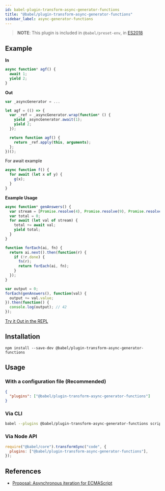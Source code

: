 ```yaml
---
id: babel-plugin-transform-async-generator-functions
title: "@babel/plugin-transform-async-generator-functions"
sidebar_label: async-generator-functions
---
```


> **NOTE**: This plugin is included in `@babel/preset-env`, in [ES2018](https://github.com/tc39/proposals/blob/master/finished-proposals.md)

## Example

**In**

```js title="JavaScript"
async function* agf() {
  await 1;
  yield 2;
}
```

**Out**

```js title="JavaScript"
var _asyncGenerator = ...

let agf = (() => {
  var _ref = _asyncGenerator.wrap(function* () {
    yield _asyncGenerator.await(1);
    yield 2;
  });

  return function agf() {
    return _ref.apply(this, arguments);
  };
})();
```

For await example

```js title="JavaScript"
async function f() {
  for await (let x of y) {
    g(x);
  }
}
```

**Example Usage**

```js title="JavaScript"
async function* genAnswers() {
  var stream = [Promise.resolve(4), Promise.resolve(9), Promise.resolve(12)];
  var total = 0;
  for await (let val of stream) {
    total += await val;
    yield total;
  }
}

function forEach(ai, fn) {
  return ai.next().then(function(r) {
    if (!r.done) {
      fn(r);
      return forEach(ai, fn);
    }
  });
}

var output = 0;
forEach(genAnswers(), function(val) {
  output += val.value;
}).then(function() {
  console.log(output); // 42
});
```

[Try it Out in the REPL](https://babel.dev/repl#?browsers=ie%2011&build=&builtIns=usage&spec=false&loose=false&code_lz=IYZwngdgxgBAZgV2gFwJYHsICoYHMCmEAghCAO74BOIAFAJQwDeAUDDAG7CUwjKX7AAtjAC8MANowACpXSDUIfADp-IdABt2-GgBY6AGmmz5ilfjWbtATgNG5C5ao1aaARgBMDALoBuVhy4YZHRkYHVRGAAGPzY4dG5gMmBUZBgadXxUznD0OB4-AUEGFjY2YNDwgGoxROSssJjSsFR8dQATIJCG_wBfZj7mRBQMCHh4gFFgKAALGmTDOAhi_35kBEpR5KUIfAAPZHolZGnCGiGoNEw0ymXSmFQ8mgBCSiU2zHxbu_gIGhvGu6rdajOKUSYzOaoBZLAEwPpsHp0PwDTjcdAIZAABwxEWigwmU1mBGIpAo1HoCyQFxGNGyxRg6KxOOqAXUSmyCHwcLozCOJ1-50uo3oTH8UEwFmU6nQuBojOxyCRMAA9MqYDp3P0kUA&debug=false&forceAllTransforms=false&shippedProposals=true&circleciRepo=&evaluate=false&fileSize=false&timeTravel=false&sourceType=module&lineWrap=true&presets=env&prettier=false&targets=&version=7.13.15)

## Installation

```shell npm2yarn
npm install --save-dev @babel/plugin-transform-async-generator-functions
```

## Usage

### With a configuration file (Recommended)

```json title="babel.config.json"
{
  "plugins": ["@babel/plugin-transform-async-generator-functions"]
}
```

### Via CLI

```sh title="Shell"
babel --plugins @babel/plugin-transform-async-generator-functions script.js
```

### Via Node API

```js title="JavaScript"
require("@babel/core").transformSync("code", {
  plugins: ["@babel/plugin-transform-async-generator-functions"],
});
```

## References

- [Proposal: Asynchronous iteration for ECMAScript](https://github.com/tc39/proposal-async-iteration)

